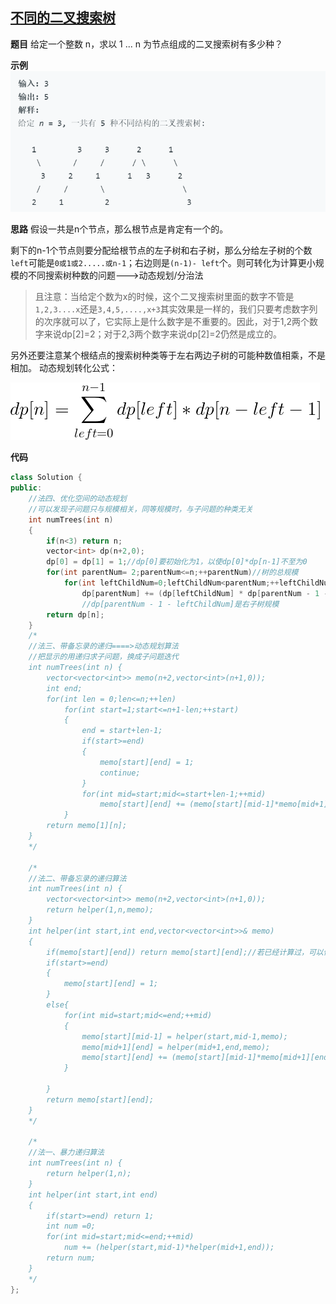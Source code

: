 ## [不同的二叉搜索树](https://leetcode-cn.com/problems/unique-binary-search-trees/)

**题目**
给定一个整数 n，求以 1 ... n 为节点组成的二叉搜索树有多少种？

**示例**
![Alt text](./pictures/1561195274590.png)

**思路**
假设一共是n个节点，那么根节点是肯定有一个的。

剩下的n-1个节点则要分配给根节点的左子树和右子树，那么分给左子树的个数`left​`可能是`0或1或2.....或n-1​`；右边则是`(n-1)- left​`个。则可转化为计算更小规模的不同搜索树种数的问题--->动态规划/分治法

> 且注意：当给定个数为x的时候，这个二叉搜索树里面的数字不管是`1,2,3....x`还是`3,4,5,....,x+3`其实效果是一样的，我们只要考虑数字列的次序就可以了，它实际上是什么数字是不重要的。因此，对于1,2两个数字来说dp[2]=2；对于2,3两个数字来说dp[2]=2仍然是成立的。

另外还要注意某个根结点的搜索树种类等于左右两边子树的可能种数值相乘，不是相加。
动态规划转化公式：

![](./pictures/mylatex20190624_161853.png)

**代码**

```cpp
class Solution {
public:
    //法四、优化空间的动态规划
    //可以发现子问题只与规模相关，同等规模时，与子问题的种类无关
    int numTrees(int n)
    {
        if(n<3) return n;
        vector<int> dp(n+2,0);
        dp[0] = dp[1] = 1;//dp[0]要初始化为1，以使dp[0]*dp[n-1]不至为0
        for(int parentNum= 2;parentNum<=n;++parentNum)//树的总规模
            for(int leftChildNum=0;leftChildNum<parentNum;++leftChildNum)//左子树规模
                dp[parentNum] += (dp[leftChildNum] * dp[parentNum - 1 - leftChildNum]);
                //dp[parentNum - 1 - leftChildNum]是右子树规模
        return dp[n];
    }
    /*
    //法三、带备忘录的递归====>动态规划算法
    //把显示的用递归求子问题，换成子问题迭代
    int numTrees(int n) {
        vector<vector<int>> memo(n+2,vector<int>(n+1,0));
        int end;
        for(int len = 0;len<=n;++len)
            for(int start=1;start<=n+1-len;++start)
            {
                end = start+len-1;
                if(start>=end)
                {
                    memo[start][end] = 1;
                    continue;
                }
                for(int mid=start;mid<=start+len-1;++mid)
                    memo[start][end] += (memo[start][mid-1]*memo[mid+1][end]);
            }
        return memo[1][n];
    }
    */
    
    /*
    //法二、带备忘录的递归算法
    int numTrees(int n) {
        vector<vector<int>> memo(n+2,vector<int>(n+1,0));
        return helper(1,n,memo);
    }
    int helper(int start,int end,vector<vector<int>>& memo)
    {
        if(memo[start][end]) return memo[start][end];//若已经计算过，可以偷懒直接返回
        if(start>=end) 
        {
            memo[start][end] = 1;
        }
        else{
            for(int mid=start;mid<=end;++mid)
            {
                memo[start][mid-1] = helper(start,mid-1,memo);
                memo[mid+1][end] = helper(mid+1,end,memo);
                memo[start][end] += (memo[start][mid-1]*memo[mid+1][end]);
            }
            
        }
        return memo[start][end];
    }
    */
    
    /*
    //法一、暴力递归算法
    int numTrees(int n) {
        return helper(1,n);
    }
    int helper(int start,int end)
    {
        if(start>=end) return 1;
        int num =0;
        for(int mid=start;mid<=end;++mid)
            num += (helper(start,mid-1)*helper(mid+1,end));
        return num;
    }
    */
};
```


